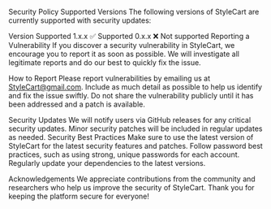 Security Policy
Supported Versions
The following versions of StyleCart are currently supported with security updates:

Version	Supported
1.x.x	✅ Supported
0.x.x	❌ Not supported
Reporting a Vulnerability
If you discover a security vulnerability in StyleCart, we encourage you to report it as soon as possible. We will investigate all legitimate reports and do our best to quickly fix the issue.

How to Report
Please report vulnerabilities by emailing us at StyleCart@gmail.com. Include as much detail as possible to help us identify and fix the issue swiftly.
Do not share the vulnerability publicly until it has been addressed and a patch is available.

Security Updates
We will notify users via GitHub releases for any critical security updates.
Minor security patches will be included in regular updates as needed.
Security Best Practices
Make sure to use the latest version of StyleCart for the latest security features and patches.
Follow password best practices, such as using strong, unique passwords for each account.
Regularly update your dependencies to the latest versions.

Acknowledgements
We appreciate contributions from the community and researchers who help us improve the security of StyleCart. Thank you for keeping the platform secure for everyone!

